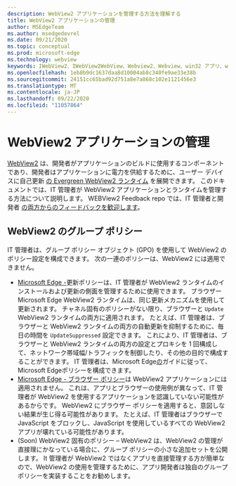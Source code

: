 ```yaml
---
description: WebView2 アプリケーションを管理する方法を理解する
title: WebView2 アプリケーションの管理
author: MSEdgeTeam
ms.author: msedgedevrel
ms.date: 09/21/2020
ms.topic: conceptual
ms.prod: microsoft-edge
ms.technology: webview
keywords: IWebView2、IWebView2WebView、Webview2、Webview、win32 アプリ、win32、edge、ICoreWebView2、ICoreWebView2Host、ブラウザー コントロール、エッジ HTML、エンタープライズ、グループ ポリシー、管理性
ms.openlocfilehash: 1eb8b9dc1637daa8d10004ab8c340fe9ae33e38b
ms.sourcegitcommit: 24151cc65bad92d751a8e7a868c102e1121456e3
ms.translationtype: MT
ms.contentlocale: ja-JP
ms.lasthandoff: 09/22/2020
ms.locfileid: "11057864"
---
```

# WebView2 アプリケーションの管理  

[WebView2][WebView2Landing] は、開発者がアプリケーションのビルドに使用するコンポーネントであり、開発者はアプリケーションに電力を供給するために、ユーザー デバイスに自己更新 [の Evergreen WebView2 ランタイム][Webview2ConceptsDistributionUnderstandRuntimeInstallerPreview] を展開できます。  このドキュメントでは、IT 管理者が WebView2 アプリケーションとランタイムを管理する方法について説明します。  WEBView2 Feedback repo では、IT 管理者と開発者 [の両方からのフィードバックを歓迎します][GithubMicrosoftedgeWebviewfeddback]。  

## <a name="group-policies-for-webview2"></a>WebView2 のグループ ポリシー  

IT 管理者は、グループ ポリシー オブジェクト \(GPO\) を使用して WebView2 のポリシー設定を構成できます。  次の一連のポリシーは、WebView2 には適用できません。  

*   [Microsoft Edge -][EdgeUpdatePolicies]更新ポリシーは、IT 管理者が WebView2 ランタイムのインストールおよび更新の側面を管理するために使用できます。  ブラウザー Microsoft Edge WebView2 ランタイムは、同じ更新メカニズムを使用して更新されます。  チャネル固有のポリシーがない限り、ブラウザーと `Update` WebView2 ランタイムの両方に適用されます。  たとえば、IT 管理者は、ブラウザーと WebView2 ランタイムの両方の自動更新を抑制するために、毎日の時間を `UpdateSuppressed` 設定できます。  これにより、IT 管理者は、ブラウザーと WebView2 ランタイムの両方の設定とプロキシを 1 回構成して、ネットワーク帯域幅/トラフィックを制御したり、その他の目的で構成することができます。  IT 管理者は、Microsoft Edge[の][ConfigureMicrosoftEdge]ガイドに従って、Microsoft Edgeポリシーを構成できます。  
*   [Microsoft Edge - ブラウザー ポリシー][EdgeBrowserPolicies]は WebView2 アプリケーションには適用されません。  これは、アプリとブラウザーの使用例が異なって、IT 管理者が WebView2 を使用するアプリケーションを認識していない可能性があるからです。  WebView2 にブラウザー ポリシーを適用すると、意図しない結果が生じ得る可能性があります。  たとえば、IT 管理者はブラウザーで JavaScript をブロックし、JavaScript を使用しているすべての WebView2 アプリが壊れている可能性があります。  
*   \(Soon\) WebView2 固有のポリシー – WebView2 は、WebView2 の管理が直接理にかなっている場合に、グループ ポリシーの小さな追加セットを公開します。  It 管理者が WebView2 ではなくアプリを直接管理する方が簡単なので、WebView2 の使用を管理するために、アプリ開発者は独自のグループ ポリシーを実装することをお勧めします。  

<!-- Links -->  

[Webview2ConceptsDistributionUnderstandRuntimeInstallerPreview]: ./distribution.md#understanding-the-webview2-runtime "WebView2 ランタイムとインストーラー (プレビュー) - WebView2 を使用したアプリケーションの配布について|Microsoft Docs"  

[WebView2Landing]: ../index.md "WebView2 Microsoft Edge (プレビュー) の概要|Microsoft Docs"  

[EdgeUpdatePolicies]: /deployedge/microsoft-edge-update-policies "Microsoft Edge - ポリシーの更新|Microsoft Docs"  
[EdgeBrowserPolicies]: /deployedge/microsoft-edge-policies "Microsoft Edge - ブラウザー ポリシー|Microsoft Docs"  
[ConfigureMicrosoftEdge]: /deployedge/configure-microsoft-edge "サーバー Microsoft Edgeポリシー設定を構成Windows |Microsoft Docs"  


[GithubMicrosoftedgeWebviewfeddback]: https://github.com/MicrosoftEdge/WebViewFeedback "WebView フィードバック - MicrosoftEdge/WebViewFeedback | GitHub"  
